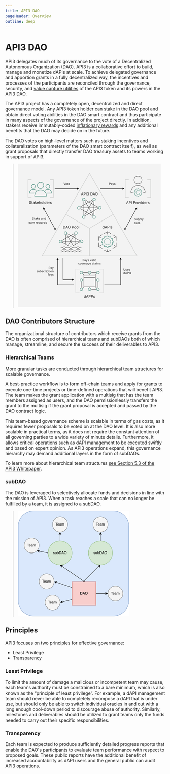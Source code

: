 ```yaml
---
title: API3 DAO
pageHeader: Overview
outline: deep
---
```


<PageHeader/>

# API3 DAO

API3 delegates much of its governance to the vote of a Decentralized Autonomous
Organization (DAO). API3 is a collaborative effort to build, manage and monetize
dAPIs at scale. To achieve delegated governance and apportion grants in a fully
decentralized way, the incentives and processes of the participants are
reconciled through the governance, security, and
[value capture utilities](/overview/pool.md#token-utilities) of the API3 token
and its powers in the API3 DAO.

The API3 project has a completely open, decentralized and direct governance
model. Any API3 token holder can stake in the DAO pool and obtain direct voting
abilities in the DAO smart contract and thus participate in many aspects of the
governance of the project directly. In addition, stakers receive immutably-coded
[inflationary rewards](/overview/rewards.md) and any additional benefits that
the DAO may decide on in the future.

The DAO votes on high-level matters such as staking incentives and
collateralization (parameters of the DAO smart contract itself), as well as
grant proposals that directly transfer DAO treasury assets to teams working in
support of API3.

> <img src="./overview/assets/images/06-a-API3_DAO-Op1.png" width="450"/>

## DAO Contributors Structure

The organizational structure of contributors which receive grants from the DAO
is often comprised of hierarchical teams and subDAOs both of which manage,
streamline, and secure the success of their deliverables to API3.

### Hierarchical Teams

More granular tasks are conducted through hierarchical team structures for
scalable governance.

A best-practice workflow is to form off-chain teams and apply for grants to
execute one-time projects or time-defined operations that will benefit API3. The
team makes the grant application with a multisig that has the team members
assigned as users, and the DAO permissionlessly transfers the grant to the
multisig if the grant proposal is accepted and passed by the DAO contract logic.

This team-based governance scheme is scalable in terms of gas costs, as it
requires fewer proposals to be voted on at the DAO level. It is also more
scalable in practical terms, as it does not require the constant attention of
all governing parties to a wide variety of minute details. Furthermore, it
allows critical operations such as dAPI management to be executed swiftly and
based on expert opinion. As API3 operations expand, this governance hierarchy
may demand additional layers in the form of subDAOs.

To learn more about hierarchical team structures
<a href="/api3-whitepaper-v1.0.3.pdf#page=22" target="_blank"> see Section 5.3
of the API3 Whitepaper</a>.

### subDAO

The DAO is leveraged to selectively allocate funds and decisions in line with
the mission of API3. When a task reaches a scale that can no longer be fulfilled
by a team, it is assigned to a subDAO.

> <img src="./overview/assets/images/dao-subdao-teams.png" width="350"/>

## Principles

API3 focuses on two principles for effective governance:

- Least Privilege
- Transparency

### Least Privilege

To limit the amount of damage a malicious or incompetent team may cause, each
team's authority must be constrained to a bare minimum, which is also known as
the “principle of least privilege”. For example, a dAPI management team should
never be able to completely recompose a dAPI that is under use, but should only
be able to switch individual oracles in and out with a long enough cool-down
period to discourage abuse of authority. Similarly, milestones and deliverables
should be utilized to grant teams only the funds needed to carry out their
specific responsibilities.

### Transparency

Each team is expected to produce sufficiently detailed progress reports that
enable the DAO's participants to evaluate team performance with respect to
proposed goals. These public reports have the additional benefit of increased
accountability as dAPI users and the general public can audit API3 operations.
